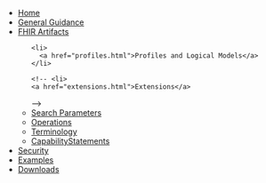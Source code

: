 <?xml version="1.0" encoding="UTF-8"?>
<ul class="nav navbar-nav">
  <li>
    <a href="index.html">Home</a>
  </li>
  <li>
    <a href="guidance.html">General Guidance</a>
  </li>
  <li class="dropdown">
    <a href="#" data-toggle="dropdown" class="dropdown-toggle">FHIR Artifacts<b class="caret">
    </b>
  </a>
  <ul class="dropdown-menu">

    <li>
      <a href="profiles.html">Profiles and Logical Models</a>
    </li>

    <!-- <li>
    <a href="extensions.html">Extensions</a>
  </li>-->

  <li>
    <a href="searchparameters.html">Search Parameters</a>
  </li>

  <li>
    <a href="operations.html">Operations</a>
  </li>

  <!--   <li>
  <a href="structuremaps.html">Mappings</a>
</li>-->

<li>
  <a href="terminology.html">Terminology</a>
</li>

<li>
<a href="capstatements.html">CapabilityStatements</a>

</li>

</ul>
</li>
<li>
  <a href="security.html">Security</a>
</li>
<li>
  <a href="all-examples.html">Examples</a>
</li>
<li>
  <a href="downloads.html">Downloads</a>
</li>
</ul>
